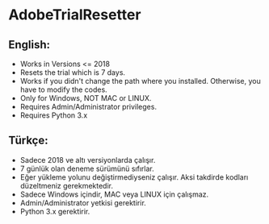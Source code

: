 # AdobeTrialResetter
## English:

- Works in Versions &lt;= 2018
- Resets the trial which is 7 days.
- Works if you didn't change the path where you installed. Otherwise, you have to modify the codes.
- Only for Windows, NOT MAC or LINUX.
- Requires Admin/Administrator privileges.
- Requires Python 3.x

## Türkçe:

- Sadece 2018 ve altı versiyonlarda çalışır.
- 7 günlük olan deneme sürümünü sıfırlar.
- Eğer yükleme yolunu değiştirmediyseniz çalışır. Aksi takdirde kodları düzeltmeniz gerekmektedir.
- Sadece Windows içindir, MAC veya LINUX için çalışmaz.
- Admin/Administrator yetkisi gerektirir.
- Python 3.x gerektirir.

